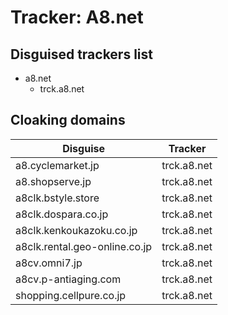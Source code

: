 # Tracker: A8.net

## Disguised trackers list

* a8.net
    * trck.a8.net

## Cloaking domains

| Disguise | Tracker |
| ---- | ---- |
| a8.cyclemarket.jp | trck.a8.net |
| a8.shopserve.jp | trck.a8.net |
| a8clk.bstyle.store | trck.a8.net |
| a8clk.dospara.co.jp | trck.a8.net |
| a8clk.kenkoukazoku.co.jp | trck.a8.net |
| a8clk.rental.geo-online.co.jp | trck.a8.net |
| a8cv.omni7.jp | trck.a8.net |
| a8cv.p-antiaging.com | trck.a8.net |
| shopping.cellpure.co.jp | trck.a8.net |